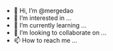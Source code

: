 - 👋 Hi, I’m @mergedao
- 👀 I’m interested in ...
- 🌱 I’m currently learning ...
- 💞️ I’m looking to collaborate on ...
- 📫 How to reach me ...

<!---
mergedao/mergedao is a ✨ special ✨ repository because its `README.md` (this file) appears on your GitHub profile.
You can click the Preview link to take a look at your changes.
--->
